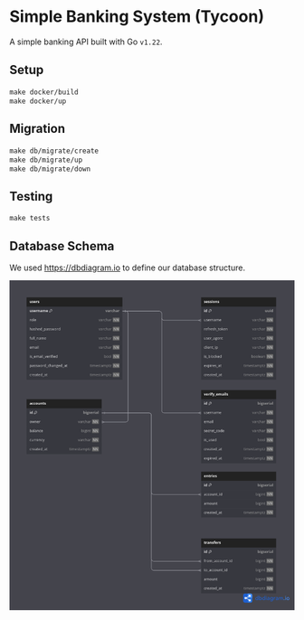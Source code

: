 # Simple Banking System (Tycoon)
A simple banking API built with Go `v1.22`.

## Setup

```
make docker/build
make docker/up
```

## Migration

```
make db/migrate/create
make db/migrate/up
make db/migrate/down
```

## Testing

```
make tests
```


## Database Schema
We used https://dbdiagram.io to define our database structure.

![Alt text](./docs/database/Simple_Banking_System.png "Simple_Banking_System")
